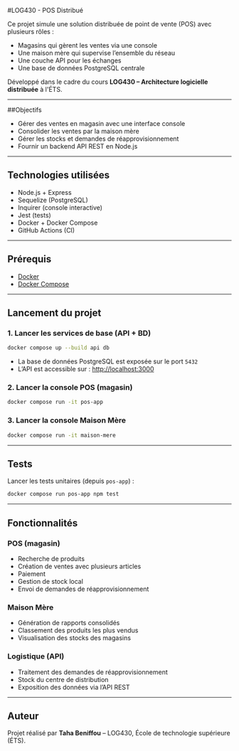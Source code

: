 #LOG430 - POS Distribué

Ce projet simule une solution distribuée de point de vente (POS) avec plusieurs rôles :
- Magasins qui gèrent les ventes via une console
- Une maison mère qui supervise l’ensemble du réseau
- Une couche API pour les échanges
- Une base de données PostgreSQL centrale

Développé dans le cadre du cours **LOG430 – Architecture logicielle distribuée** à l'ÉTS.

---

##Objectifs

- Gérer des ventes en magasin avec une interface console
- Consolider les ventes par la maison mère
- Gérer les stocks et demandes de réapprovisionnement
- Fournir un backend API REST en Node.js

---

## Technologies utilisées

- Node.js + Express
- Sequelize (PostgreSQL)
- Inquirer (console interactive)
- Jest (tests)
- Docker + Docker Compose
- GitHub Actions (CI)

---

## Prérequis

- [Docker](https://www.docker.com/)
- [Docker Compose](https://docs.docker.com/compose/)

---

## Lancement du projet

### 1. Lancer les services de base (API + BD)

```bash
docker compose up --build api db
```

- La base de données PostgreSQL est exposée sur le port `5432`
- L’API est accessible sur : [http://localhost:3000](http://localhost:3000)

### 2. Lancer la console POS (magasin)

```bash
docker compose run -it pos-app
```

### 3. Lancer la console Maison Mère

```bash
docker compose run -it maison-mere
```

---

## Tests

Lancer les tests unitaires (depuis `pos-app`) :

```bash
docker compose run pos-app npm test
```

---

## Fonctionnalités

### POS (magasin)

- Recherche de produits
- Création de ventes avec plusieurs articles
- Paiement
- Gestion de stock local
- Envoi de demandes de réapprovisionnement

### Maison Mère

- Génération de rapports consolidés
- Classement des produits les plus vendus
- Visualisation des stocks des magasins

### Logistique (API)

- Traitement des demandes de réapprovisionnement
- Stock du centre de distribution
- Exposition des données via l’API REST

---

## Auteur

Projet réalisé par **Taha Beniffou** – LOG430, École de technologie supérieure (ÉTS).
